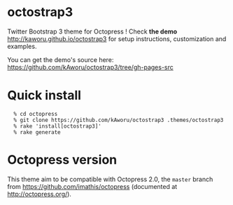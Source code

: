 octostrap3
===========

Twitter Bootstrap 3 theme for Octopress ! Check **the demo**
http://kaworu.github.io/octostrap3 for setup instructions, customization and examples.

You can get the demo's source here: https://github.com/kAworu/octostrap3/tree/gh-pages-src

Quick install
=============

```
  % cd octopress
  % git clone https://github.com/kAworu/octostrap3 .themes/octostrap3
  % rake 'install[octostrap3]'
  % rake generate
```

Octopress version
=================

This theme aim to be compatible with Octopress 2.0,
the `master` branch from https://github.com/imathis/octopress
(documented at http://octopress.org/).
